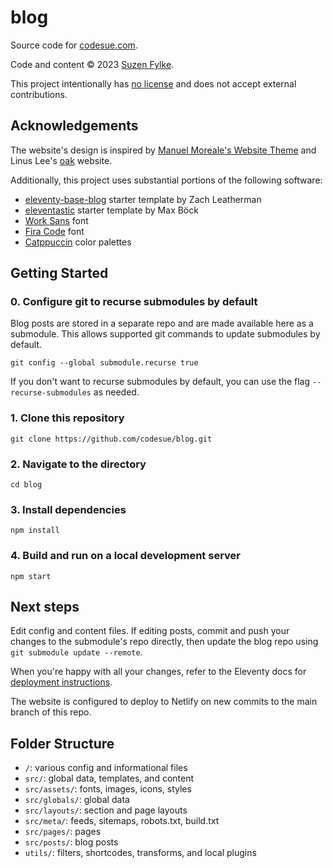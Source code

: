 # blog

Source code for [codesue.com](https://codesue.com).

Code and content © 2023 [Suzen Fylke](https://suzenfylke.com).

This project intentionally has [no license](https://choosealicense.com/no-permission/)
and does not accept external contributions.

## Acknowledgements

The website's design is inspired by [Manuel Moreale's Website Theme](https://manuelmoreale.gumroad.com/l/manuwebsitetheme)
and Linus Lee's [oak](https://github.com/thesephist/oak) website.

Additionally, this project uses substantial portions of the following software:

- [eleventy-base-blog](https://github.com/11ty/eleventy-base-blog) starter template by Zach Leatherman
- [eleventastic](https://github.com/maxboeck/eleventastic) starter template by Max Böck
- [Work Sans](https://github.com/weiweihuanghuang/Work-Sans) font
- [Fira Code](https://github.com/tonsky/FiraCode) font
- [Catppuccin](https://github.com/catppuccin/catppuccin) color palettes

## Getting Started

### 0. Configure git to recurse submodules by default

Blog posts are stored in a separate repo and are made available here as a
submodule. This allows supported git commands to update submodules by default.

```
git config --global submodule.recurse true
```

If you don't want to recurse submodules by default, you can use the flag
`--recurse-submodules` as needed.

### 1. Clone this repository

```
git clone https://github.com/codesue/blog.git
```

### 2. Navigate to the directory

```
cd blog
```

### 3. Install dependencies

```
npm install
```

### 4. Build and run on a local development server

```
npm start
```

## Next steps

Edit config and content files. If editing posts, commit and push your changes to
the submodule's repo directly, then update the blog repo using
`git submodule update --remote`.

When you're happy with all your changes, refer
to the Eleventy docs for [deployment instructions](https://www.11ty.dev/docs/deployment/).

The website is configured to deploy to Netlify on new commits to the main branch
of this repo.

## Folder Structure

- `/`: various config and informational files
- `src/`: global data, templates, and content
- `src/assets/`: fonts, images, icons, styles
- `src/globals/`: global data
- `src/layouts/`: section and page layouts
- `src/meta/`: feeds, sitemaps, robots.txt, build.txt
- `src/pages/`: pages
- `src/posts/`: blog posts
- `utils/`: filters, shortcodes, transforms, and local plugins
